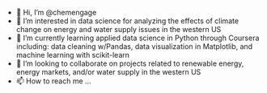 - 👋 Hi, I’m @chemengage
- 👀 I’m interested in data science for analyzing the effects of climate change on energy and water supply issues in the western US
- 🌱 I’m currently learning applied data science in Python through Coursera including: data cleaning w/Pandas, data visualization in Matplotlib, and machine learning with scikit-learn
- 💞️ I’m looking to collaborate on projects related to renewable energy, energy markets, and/or water supply in the western US
- 📫 How to reach me ...

<!---
chemengage/chemengage is a ✨ special ✨ repository because its `README.md` (this file) appears on your GitHub profile.
You can click the Preview link to take a look at your changes.
--->
